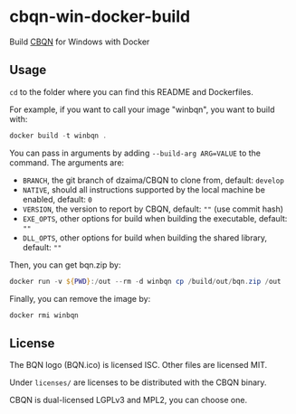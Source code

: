 # cbqn-win-docker-build
Build [CBQN](https://github.com/dzaima/CBQN) for Windows with Docker

## Usage
`cd` to the folder where you can find this README and Dockerfiles. 

For example, if you want to call your image "winbqn", you want to build with:

```powershell
docker build -t winbqn .
```
You can pass in arguments by adding `--build-arg ARG=VALUE` to the command. The arguments are:
- `BRANCH`, the git branch of dzaima/CBQN to clone from, default: `develop`
- `NATIVE`, should all instructions supported by the local machine be enabled, default: `0`
- `VERSION`, the version to report by CBQN, default: `""` (use commit hash)
- `EXE_OPTS`, other options for build when building the executable, default: `""`
- `DLL_OPTS`, other options for build when building the shared library, default: `""`

Then, you can get bqn.zip by:
```powershell
docker run -v ${PWD}:/out --rm -d winbqn cp /build/out/bqn.zip /out
```

Finally, you can remove the image by:
```powershell
docker rmi winbqn
```

## License
The BQN logo (BQN.ico) is licensed ISC. Other files are licensed MIT.  

Under `licenses/` are licenses to be distributed with the CBQN binary.

CBQN is dual-licensed LGPLv3 and MPL2, you can choose one.